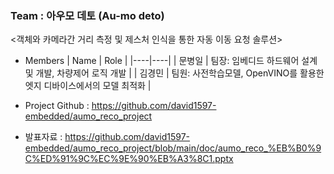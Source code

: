 ### Team : 아우모 데토 (Au-mo deto)
<객체와 카메라간 거리 측정 및 제스처 인식을 통한 자동 이동 요청 솔루션>
* Members
  | Name | Role |
  |----|----|
  | 문병일 | 팀장: 임베디드 하드웨어 설계 및 개발, 차량제어 로직 개발 |
  | 김경민 | 팀원: 사전학습모델, OpenVINO를 활용한 엣지 디바이스에서의 모델 최적화  |

* Project Github : https://github.com/david1597-embedded/aumo_reco_project
* 발표자료 : https://github.com/david1597-embedded/aumo_reco_project/blob/main/doc/aumo_reco_%EB%B0%9C%ED%91%9C%EC%9E%90%EB%A3%8C1.pptx

